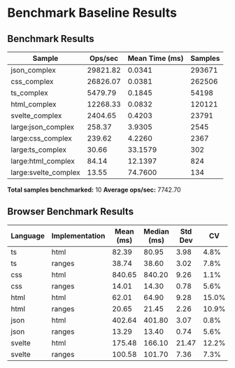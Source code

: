 # Benchmark Baseline Results

## Benchmark Results

| Sample               | Ops/sec  | Mean Time (ms) | Samples |
| -------------------- | -------- | -------------- | ------- |
| json_complex         | 29821.82 | 0.0341         | 293671  |
| css_complex          | 26826.07 | 0.0381         | 262506  |
| ts_complex           | 5479.79  | 0.1845         | 54198   |
| html_complex         | 12268.33 | 0.0832         | 120121  |
| svelte_complex       | 2404.65  | 0.4203         | 23791   |
| large:json_complex   | 258.37   | 3.9305         | 2545    |
| large:css_complex    | 239.62   | 4.2260         | 2367    |
| large:ts_complex     | 30.66    | 33.1579        | 302     |
| large:html_complex   | 84.14    | 12.1397        | 824     |
| large:svelte_complex | 13.55    | 74.7600        | 134     |

**Total samples benchmarked:** 10
**Average ops/sec:** 7742.70

## Browser Benchmark Results

| Language | Implementation | Mean (ms) | Median (ms) | Std Dev | CV    | P95 (ms) | Ops/sec | Outliers | Failed | Stability |
| -------- | -------------- | --------- | ----------- | ------- | ----- | -------- | ------- | -------- | ------ | --------- |
| ts       | html           | 82.39     | 80.95       | 3.98    | 4.8%  | 87.60    | 12      | 0/10     | 0      | 100%      |
| ts       | ranges         | 38.74     | 38.60       | 3.02    | 7.8%  | 43.80    | 26      | 0/10     | 0      | 100%      |
| css      | html           | 840.65    | 840.20      | 9.26    | 1.1%  | 854.80   | 1       | 0/10     | 0      | 90%       |
| css      | ranges         | 14.01     | 14.30       | 0.78    | 5.6%  | 14.90    | 71      | 1/10     | 0      | 90%       |
| html     | html           | 62.01     | 64.90       | 9.28    | 15.0% | 71.30    | 16      | 0/10     | 0      | 100%      |
| html     | ranges         | 20.65     | 21.45       | 2.26    | 10.9% | 23.60    | 48      | 0/10     | 0      | 100%      |
| json     | html           | 402.64    | 401.80      | 3.07    | 0.8%  | 407.80   | 2       | 3/10     | 0      | 90%       |
| json     | ranges         | 13.29     | 13.40       | 0.74    | 5.6%  | 14.20    | 75      | 1/10     | 0      | 90%       |
| svelte   | html           | 175.48    | 166.10      | 21.47   | 12.2% | 218.10   | 6       | 0/10     | 0      | 100%      |
| svelte   | ranges         | 100.58    | 101.70      | 7.36    | 7.3%  | 113.70   | 10      | 1/10     | 0      | 100%      |
